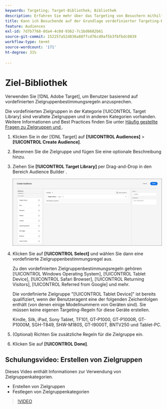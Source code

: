 ```yaml
---
keywords: Targeting; Target-Bibliothek; Bibliothek
description: Erfahren Sie mehr über das Targeting von Besuchern mithilfe vordefinierter Legacy-Zielgruppen.
title: Kann ich Besuchende auf der Grundlage vordefinierter Targeting-Regeln ansprechen?
feature: Audiences
exl-id: 7d7b7768-8da4-4c0d-9362-7c1bd6602b61
source-git-commit: 152257a52d836a88ffcd76cd9af5b3fbfbdc0839
workflow-type: tm+mt
source-wordcount: '171'
ht-degree: 31%

---
```


# Ziel-Bibliothek

Verwenden Sie [!DNL Adobe Target], um Benutzer basierend auf vordefinierten Zielgruppenbestimmungsregeln anzusprechen.

Die vordefinierten Zielgruppen in der Kategorie [!UICONTROL Target Library] sind veraltete Zielgruppen und in anderen Kategorien vorhanden. Weitere Informationen und Best Practices finden Sie unter [Häufig gestellte Fragen zu Zielgruppen und &#x200B;](/help/main/c-target/c-troubleshooting-targets-and-audiences/troubleshooting-targets-and-audiences.md#concept_C4EE4B8F4840430CBD798D579A8F208D).

1. Klicken Sie in der [!DNL Target] auf **[!UICONTROL Audiences]** > **[!UICONTROL Create Audience]**.
1. Benennen Sie die Zielgruppe und fügen Sie eine optionale Beschreibung hinzu.
1. Ziehen Sie **[!UICONTROL Target Library]** per Drag-and-Drop in den Bereich Audience Builder .

   ![Ziel-Bibliothek](assets/target_library.png)

1. Klicken Sie auf **[!UICONTROL Select]** und wählen Sie dann eine vordefinierte Zielgruppenbestimmungsregel aus.

   Zu den vordefinierten Zielgruppenbestimmungsregeln gehören [!UICONTROL Windows Operating System], [!UICONTROL Tablet Device], [!UICONTROL Safari Browser], [!UICONTROL Returning Visitors], [!UICONTROL Referred from Google] und mehr.

   Die vordefinierte Zielgruppe &quot;[!UICONTROL Tablet Device]&quot; ist bereits qualifiziert, wenn der Benutzeragent eine der folgenden Zeichenfolgen enthält (von denen einige Modellnummern von Geräten sind). Sie müssen keine eigenen Targeting-Regeln für diese Geräte erstellen.

   Kindle, Silk, iPad, Sony Tablet, TF101, GT-P1000, GT-P1000R, GT-P1000M, SGH-T849, SHW-M180S, GT-I9000T, BNTV250 und Tablet-PC.

1. (Optional) Richten Sie zusätzliche Regeln für die Zielgruppe ein.
1. Klicken Sie auf **[!UICONTROL Done]**.

## Schulungsvideo: Erstellen von Zielgruppen

Dieses Video enthält Informationen zur Verwendung von Zielgruppenkategorien.

* Erstellen von Zielgruppen
* Festlegen von Zielgruppenkategorien

>[!VIDEO](https://video.tv.adobe.com/v/17392)
